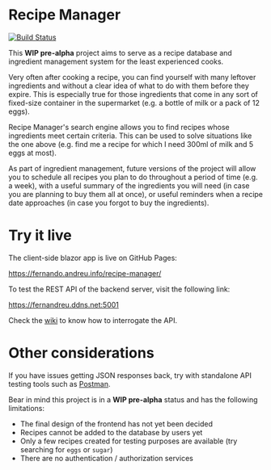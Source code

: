 # Recipe Manager

[![Build Status](https://dev.azure.com/fernandreu-public/RecipeManager/_apis/build/status/fernandreu.recipe-manager?branchName=master)](https://dev.azure.com/fernandreu-public/RecipeManager/_build/latest?definitionId=2&branchName=master)

This **WIP pre-alpha** project aims to serve as a recipe database and ingredient management system for the least experienced
cooks.

Very often after cooking a recipe, you can find yourself with many leftover ingredients and without a clear idea of what to
do with them before they expire. This is especially true for those ingredients that come in any sort of fixed-size container
in the supermarket (e.g. a bottle of milk or a pack of 12 eggs).

Recipe Manager's search engine allows you to find recipes whose ingredients meet certain criteria. This can be used to solve
situations like the one above (e.g. find me a recipe for which I need 300ml of milk and 5 eggs at most).

As part of ingredient management, future versions of the project will allow you to schedule all recipes you plan to do
throughout a period of time (e.g. a week), with a useful summary of the ingredients you will need (in case you are planning to
buy them all at once), or useful reminders when a recipe date approaches (in case you forgot to buy the ingredients).

# Try it live

The client-side blazor app is live on GitHub Pages:

https://fernando.andreu.info/recipe-manager/

To test the REST API of the backend server, visit the following link:

https://fernandreu.ddns.net:5001

Check the [wiki](https://github.com/fernandreu/recipe-manager/wiki/API-Documentation) to know how to interrogate the API.

# Other considerations

If you have issues getting JSON responses back, try with standalone API testing tools such as [Postman](https://www.getpostman.com/).

Bear in mind this project is in a **WIP pre-alpha** status and has the following limitations:

- The final design of the frontend has not yet been decided
- Recipes cannot be added to the database by users yet
- Only a few recipes created for testing purposes are available (try searching for `eggs` or `sugar`)
- There are no authentication / authorization services
